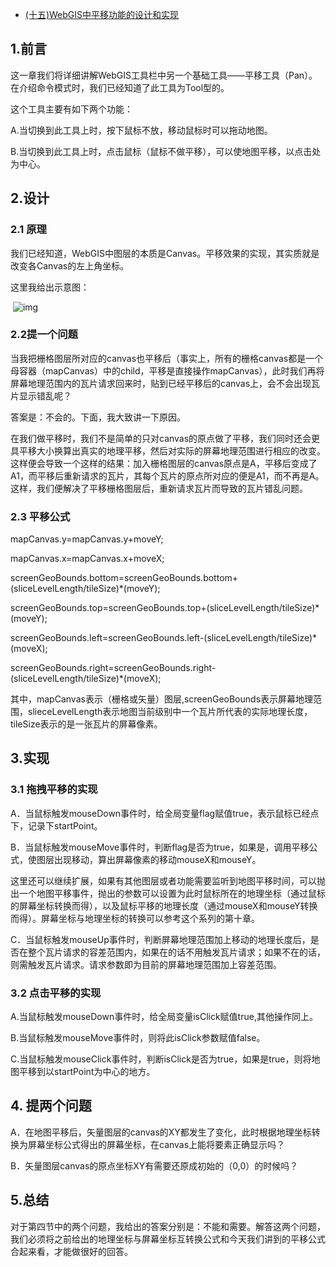 - [(十五)WebGIS中平移功能的设计和实现](https://www.cnblogs.com/naaoveGIS/p/4098608.html)

## 1.前言

这一章我们将详细讲解WebGIS工具栏中另一个基础工具——平移工具（Pan）。在介绍命令模式时，我们已经知道了此工具为Tool型的。

这个工具主要有如下两个功能：

A.当切换到此工具上时，按下鼠标不放，移动鼠标时可以拖动地图。

B.当切换到此工具上时，点击鼠标（鼠标不做平移），可以使地图平移，以点击处为中心。

## 2.设计

### 2.1 原理

我们已经知道，WebGIS中图层的本质是Canvas。平移效果的实现，其实质就是改变各Canvas的左上角坐标。

这里我给出示意图：

​      ![img](https://images0.cnblogs.com/blog/656746/201411/150047509755224.png)      

### 2.2提一个问题

当我把栅格图层所对应的canvas也平移后（事实上，所有的栅格canvas都是一个母容器（mapCanvas）中的child，平移是直接操作mapCanvas），此时我们再将屏幕地理范围内的瓦片请求回来时，贴到已经平移后的canvas上，会不会出现瓦片显示错乱呢？

答案是：不会的。下面，我大致讲一下原因。

在我们做平移时，我们不是简单的只对canvas的原点做了平移，我们同时还会更具平移大小换算出真实的地理平移，然后对实际的屏幕地理范围进行相应的改变。这样便会导致一个这样的结果：加入栅格图层的canvas原点是A，平移后变成了A1，而平移后重新请求的瓦片，其每个瓦片的原点所对应的便是A1，而不再是A。这样，我们便解决了平移栅格图层后，重新请求瓦片而导致的瓦片错乱问题。

### 2.3 平移公式

mapCanvas.y=mapCanvas.y+moveY;

mapCanvas.x=mapCanvas.x+moveX;

screenGeoBounds.bottom=screenGeoBounds.bottom+(sliceLevelLength/tileSize)*(moveY);

screenGeoBounds.top=screenGeoBounds.top+(sliceLevelLength/tileSize)*(moveY);

screenGeoBounds.left=screenGeoBounds.left-(sliceLevelLength/tileSize)*(moveX);

screenGeoBounds.right=screenGeoBounds.right-(sliceLevelLength/tileSize)*(moveX);

其中，mapCanvas表示（栅格或矢量）图层,screenGeoBounds表示屏幕地理范围，slieceLevelLength表示地图当前级别中一个瓦片所代表的实际地理长度，tileSize表示的是一张瓦片的屏幕像素。

## 3.实现

### 3.1 拖拽平移的实现

A．当鼠标触发mouseDown事件时，给全局变量flag赋值true，表示鼠标已经点下，记录下startPoint。

B．当鼠标触发mouseMove事件时，判断flag是否为true，如果是，调用平移公式，使图层出现移动，算出屏幕像素的移动mouseX和mouseY。

这里还可以继续扩展，如果有其他图层或者功能需要监听到地图平移时间，可以抛出一个地图平移事件，抛出的参数可以设置为此时鼠标所在的地理坐标（通过鼠标的屏幕坐标转换而得），以及鼠标平移的地理长度（通过mouseX和mouseY转换而得）。屏幕坐标与地理坐标的转换可以参考这个系列的第十章。

C．当鼠标触发mouseUp事件时，判断屏幕地理范围加上移动的地理长度后，是否在整个瓦片请求的容差范围内，如果在的话不用触发瓦片请求；如果不在的话，则需触发瓦片请求。请求参数即为目前的屏幕地理范围加上容差范围。

### 3.2 点击平移的实现

A.当鼠标触发mouseDown事件时，给全局变量isClick赋值true,其他操作同上。

B.当鼠标触发mouseMove事件时，则将此isClick参数赋值false。

C.当鼠标触发mouseClick事件时，判断isClick是否为true，如果是true，则将地图平移到以startPoint为中心的地方。

## 4. 提两个问题

A．在地图平移后，矢量图层的canvas的XY都发生了变化，此时根据地理坐标转换为屏幕坐标公式得出的屏幕坐标，在canvas上能将要素正确显示吗？

B．矢量图层canvas的原点坐标XY有需要还原成初始的（0,0）的时候吗？

## 5.总结

对于第四节中的两个问题，我给出的答案分别是：不能和需要。解答这两个问题，我们必须将之前给出的地理坐标与屏幕坐标互转换公式和今天我们讲到的平移公式合起来看，才能做很好的回答。